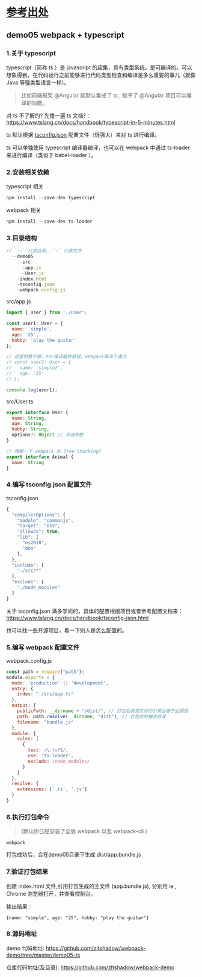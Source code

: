# [参考出处](https://juejin.im/post/5ce8f81de51d454f73356cbd)

## demo05 webpack + typescript

### 1.关于 typescript

typescript（简称 ts ）是 javascript 的超集，具有类型系统，是可编译的。可以想象得到，在代码运行之前能够进行代码类型检查和编译是多么重要的事儿（就像 Java 等强类型语言一样）。

>比如前端框架 @Angular 就默认集成了 ts , 赋予了 @Angular 项目可以编译的功能。

对 ts 不了解的? 先撸一遍 ts 文档?：<https://www.tslang.cn/docs/handbook/typescript-in-5-minutes.html>

ts 默认根据 [tsconfig.json](https://www.tslang.cn/docs/handbook/tsconfig-json.html) 配置文件（很强大）来对 ts 进行编译。

ts 可以单独使用 typescript 编译器编译，也可以在 webpack 中通过 ts-loader 来进行编译（类似于 babel-loader ）。

### 2.安装相关依赖

typescript 相关

```javascript
npm install --save-dev typescript
```

webpack 相关

```javascript
npm install --save-dev ts-loader
```

### 3.目录结构

```javascript
// `--` 代表目录， `-` 代表文件
  --demo05
    --src
      -app.js
      -User.js
    -index.html
    -tsconfig.json
    -webpack.config.js
```

src/app.js

```javascript
import { User } from './User';

const user1: User = {
  name: 'simple',
  age: '25',
  hobby: 'play the guitar'
};

// 这里参数不够，tsc编译器会报错，webpack编译不通过
// const user2: User = {
//   name: 'simple2',
//   age: '25'
// };

console.log(user1);
```

src/User.ts

```javascript
export interface User {
  name: String,
  age: String,
  hobby: String,
  options?: Object // 可选参数
}

// 理解一下 webpack 的 Tree Sharking?
export interface Animal {
  name: String
}
```

### 4.编写 tsconfig.json 配置文件

tsconfig.json

```javascript
{
  "compilerOptions": {
    "module": "commonjs",
    "target": "es5",
    "allowJs": true,
    "lib": [
      "es2018",
      "dom"
    ],
  },
  "include": [
    "./src/*"
  ],
  "exclude": [
    "./node_modules"
  ]
}
```

关于 tsconfig.json 满多学问的，具体的配置根据项目或者参考配置文档来：<https://www.tslang.cn/docs/handbook/tsconfig-json.html>

也可以找一些开源项目，看一下别人是怎么配置的。

### 5.编写 webpack 配置文件

webpack.config.js

```javascript
const path = require("path");
module.exports = {
  mode: 'production' || 'development',
  entry: {
    index: "./src/app.ts"
  },
  output: {
    publicPath: __dirname + "/dist/", // 打包后资源文件的引用会基于此路径
    path: path.resolve(__dirname, "dist"), // 打包后的输出目录
    filename: "bundle.js"
  },
  module: {
    rules: [
      {
        test: /\.ts?$/,
        use: 'ts-loader',
        exclude: /node_modules/
      }
    ]
  },
  resolve: {
    extensions: ['.ts', '.js']
  }
}
```

### 6.执行打包命令

>(默认你已经安装了全局 webpack 以及 webpack-cli )

```javacript
webpack
```

打包成功后，会在demo05目录下生成 dist/app.bundle.js

### 7.验证打包结果

创建 index.html 文件,引用打包生成的主文件 (app.bundle.js),
分别用 ie , Chrome 浏览器打开，并查看控制台。

输出结果：

```javacript
{name: "simple", age: "25", hobby: "play the guitar"}
```

### 8.源码地址

demo 代码地址: <https://github.com/zltshadow/webpack-demo/tree/master/demo05-ts>

仓库代码地址(及目录): <https://github.com/zltshadow/webpack-demo>
